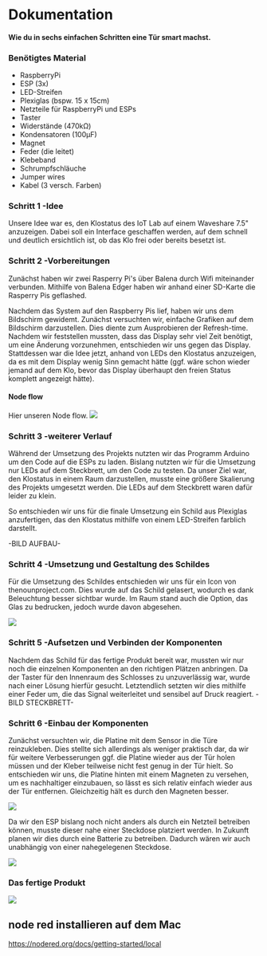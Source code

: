 # Dokumentation
#### Wie du in sechs einfachen Schritten eine Tür smart machst.


### Benötigtes Material
- RaspberryPi
- ESP (3x)
- LED-Streifen
- Plexiglas (bspw. 15 x 15cm)
- Netzteile für RaspberryPi und ESPs
- Taster
- Widerstände (470kΩ)
- Kondensatoren (100µF)
- Magnet
- Feder (die leitet)
- Klebeband
- Schrumpfschläuche
- Jumper wires
- Kabel (3 versch. Farben)

### Schritt 1 -Idee
Unsere Idee war es, den Klostatus des IoT Lab auf einem Waveshare 7.5" anzuzeigen. Dabei soll ein Interface geschaffen werden, auf dem schnell und deutlich ersichtlich ist, ob das Klo frei oder bereits besetzt ist.




### Schritt 2 -Vorbereitungen
Zunächst haben wir zwei Rasperry Pi's über Balena durch Wifi miteinander verbunden.
Mithilfe von Balena Edger haben wir anhand einer SD-Karte die Rasperry Pis geflashed.

Nachdem das System auf den Raspberry Pis lief, haben wir uns dem Bildschirm gewidemt. Zunächst versuchten wir, einfache Grafiken auf dem Bildschirm darzustellen.
Dies diente zum Ausprobieren der Refresh-time. 
Nachdem wir feststellen mussten, dass das Display sehr viel Zeit benötigt, um eine Änderung vorzunehmen, entschieden wir uns gegen das Display.
Stattdessen war die Idee jetzt, anhand von LEDs den Klostatus anzuzeigen, da es mit dem Display wenig Sinn gemacht hätte (ggf. wäre schon wieder jemand auf dem Klo, bevor das Display überhaupt den freien Status komplett angezeigt hätte).

#### Node flow
Hier unseren Node flow. 
![](nodeflow.jpeg)

### Schritt 3 -weiterer Verlauf
Während der Umsetzung des Projekts nutzten wir das Programm Arduino um den Code auf die ESPs zu laden. Bislang nutzten wir für die Umsetzung nur LEDs auf dem Steckbrett, um den Code zu testen.
Da unser Ziel war, den Klostatus in einem Raum darzustellen, musste eine größere Skalierung des Projekts umgesetzt werden. Die LEDs auf dem Steckbrett waren dafür leider zu klein.

So entschieden wir uns für die finale Umsetzung ein Schild aus Plexiglas anzufertigen, das den Klostatus mithilfe von einem LED-Streifen farblich darstellt. 

-BILD AUFBAU-

### Schritt 4 -Umsetzung und Gestaltung des Schildes
Für die Umsetzung des Schildes entschieden wir uns für ein Icon von thenounproject.com. 
Dies wurde auf das Schild gelasert, wodurch es dank Beleuchtung besser sichtbar wurde. Im Raum stand auch die Option, das Glas zu bedrucken, jedoch wurde davon abgesehen.

![](glas.jpeg)

### Schritt 5 -Aufsetzen und Verbinden der Komponenten
Nachdem das Schild für das fertige Produkt bereit war, mussten wir nur noch die einzelnen Komponenten an den richtigen Plätzen anbringen. Da der Taster für den Innenraum des Schlosses zu unzuverlässig war, wurde nach einer Lösung hierfür gesucht.
Letztendlich setzten wir dies mithilfe einer Feder um, die das Signal weiterleitet und sensibel auf Druck reagiert.
-BILD STECKBRETT-

### Schritt 6 -Einbau der Komponenten
Zunächst versuchten wir, die Platine mit dem Sensor in die Türe reinzukleben. Dies stellte sich allerdings als weniger praktisch dar, da wir für weitere Verbesserungen ggf. die Platine wieder aus der Tür holen müssen und der Kleber teilweise nicht fest genug in der Tür hielt.
So entschieden wir uns, die Platine hinten mit einem Magneten zu versehen, um es nachhaltiger einzubauen, so lässt es sich relativ einfach wieder aus der Tür entfernen. 
Gleichzeitig hält es durch den Magneten besser.

![](platinetuer2.jpeg)

Da wir den ESP bislang noch nicht anders als durch ein Netzteil betreiben können, musste dieser nahe einer Steckdose platziert werden. In Zukunft planen wir dies durch eine Batterie zu betreiben. Dadurch wären wir auch unabhängig von einer nahegelegenen Steckdose.

![](espklo.jpeg)

### Das fertige Produkt
![](final.jpeg)


## node red installieren auf dem Mac
https://nodered.org/docs/getting-started/local